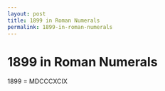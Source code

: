 ```yaml
---
layout: post
title: 1899 in Roman Numerals
permalink: 1899-in-roman-numerals
---
```


# 1899 in Roman Numerals

1899 = MDCCCXCIX
